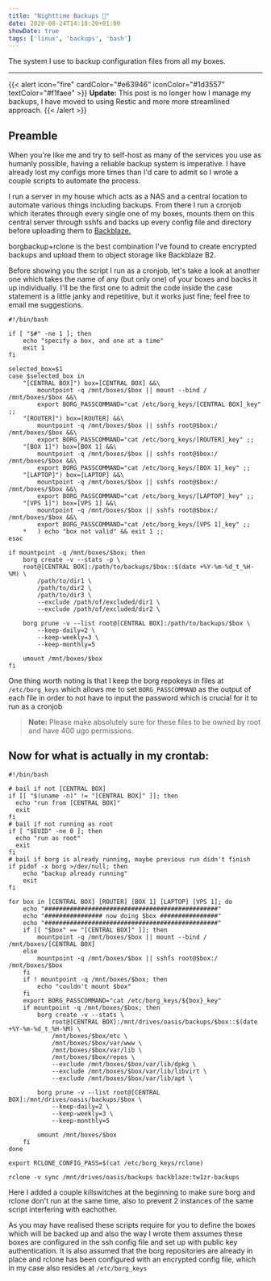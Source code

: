 ```yaml
---
title: "Nighttime Backups 💾"
date: 2020-08-24T14:10:20+01:00
showDate: true
tags: ['linux', 'backups', 'bash']
---
```

The system I use to backup configuration files from all my boxes.
* * *

{{< alert icon="fire" cardColor="#e63946" iconColor="#1d3557" textColor="#f1faee" >}}
**Update:** This post is no longer how I manage my backups, I have moved to using Restic and more more streamlined approach.
{{< /alert >}}

## Preamble

When you're like me and try to self-host as many of the services you use as humanly possible, having a reliable backup system is imperative. I have already lost my configs more times than I'd care to admit so I wrote a couple scripts to automate the process.

I run a server in my house which acts as a NAS and a central location to automate various things including backups. From there I run a cronjob which iterates through every single one of my boxes, mounts them on this central server through sshfs and backs up every config file and directory before uploading them to [Backblaze.](https://backblaze.com)

borgbackup+rclone is the best combination I've found to create encrypted backups and upload them to object storage like Backblaze B2.

Before showing you the script I run as a cronjob, let's take a look at another one which takes the name of any (but only one) of your boxes and backs it up individually. I'll be the first one to admit the code inside the case statement is a little janky and repetitive, but it works just fine; feel free to email me suggestions.

~~~
#!/bin/bash

if [ "$#" -ne 1 ]; then
    echo "specify a box, and one at a time"
    exit 1
fi

selected_box=$1
case $selected_box in
	"[CENTRAL BOX]") box=[CENTRAL BOX] &&\
		mountpoint -q /mnt/boxes/$box || mount --bind / /mnt/boxes/$box &&\
		export BORG_PASSCOMMAND="cat /etc/borg_keys/[CENTRAL BOX]_key" ;;
	"[ROUTER]") box=[ROUTER] &&\
		mountpoint -q /mnt/boxes/$box || sshfs root@$box:/ /mnt/boxes/$box &&\
		export BORG_PASSCOMMAND="cat /etc/borg_keys/[ROUTER]_key" ;;
	"[BOX 1]") box=[BOX 1] &&\
		mountpoint -q /mnt/boxes/$box || sshfs root@$box:/ /mnt/boxes/$box &&\
		export BORG_PASSCOMMAND="cat /etc/borg_keys/[BOX 1]_key" ;;
	"[LAPTOP]") box=[LAPTOP] &&\
		mountpoint -q /mnt/boxes/$box || sshfs root@$box:/ /mnt/boxes/$box &&\
		export BORG_PASSCOMMAND="cat /etc/borg_keys/[LAPTOP]_key" ;;
	"[VPS 1]") box=[VPS 1] &&\
		mountpoint -q /mnt/boxes/$box || sshfs root@$box:/ /mnt/boxes/$box &&\
		export BORG_PASSCOMMAND="cat /etc/borg_keys/[VPS 1]_key" ;;
	*	) echo "box not valid" && exit 1 ;;
esac

if mountpoint -q /mnt/boxes/$box; then
	borg create -v --stats -p \
	root@[CENTRAL BOX]:/path/to/backups/$box::$(date +%Y-%m-%d_t_%H-%M) \
		/path/to/dir1 \
		/path/to/dir2 \
		/path/to/dir3 \
		--exclude /path/of/excluded/dir1 \
		--exclude /path/of/excluded/dir2 \

	borg prune -v --list root@[CENTRAL BOX]:/path/to/backups/$box \
		--keep-daily=2 \
		--keep-weekly=3 \
		--keep-monthly=5

	umount /mnt/boxes/$box
fi
~~~

One thing worth noting is that I keep the borg repokeys in files at `/etc/borg_keys` which allows me to set `BORG_PASSCOMMAND` as the output of each file in order to not have to input the password which is crucial for it to run as a cronjob

> **Note:** Please make absolutely sure for these files to be owned by root and have 400 ugo permissions.

Now for what is actually in my crontab:
---------------------------------------

~~~
#!/bin/bash

# bail if not [CENTRAL BOX]
if [[ "$(uname -n)" != "[CENTRAL BOX]" ]]; then
  echo "run from [CENTRAL BOX]"
  exit
fi
# bail if not running as root
if [ "$EUID" -ne 0 ]; then
  echo "run as root"
  exit
fi
# bail if borg is already running, maybe previous run didn't finish
if pidof -x borg >/dev/null; then
    echo "backup already running"
    exit
fi

for box in [CENTRAL BOX] [ROUTER] [BOX 1] [LAPTOP] [VPS 1]; do
	echo "################################################"
	echo "################ now doing $box ################"
	echo "################################################"
	if [[ "$box" == "[CENTRAL BOX]" ]]; then
		mountpoint -q /mnt/boxes/$box || mount --bind / /mnt/boxes/[CENTRAL BOX]
	else
		mountpoint -q /mnt/boxes/$box || sshfs root@$box:/ /mnt/boxes/$box
	fi
	if ! mountpoint -q /mnt/boxes/$box; then
		echo "couldn't mount $box"
	fi
	export BORG_PASSCOMMAND="cat /etc/borg_keys/${box}_key"
	if mountpoint -q /mnt/boxes/$box; then
		borg create -v --stats \
			root@[CENTRAL BOX]:/mnt/drives/oasis/backups/$box::$(date +%Y-%m-%d_t_%H-%M) \
			/mnt/boxes/$box/etc \
			/mnt/boxes/$box/var/www \
			/mnt/boxes/$box/var/lib \
			/mnt/boxes/$box/repos \
			--exclude /mnt/boxes/$box/var/lib/dpkg \
			--exclude /mnt/boxes/$box/var/lib/libvirt \
			--exclude /mnt/boxes/$box/var/lib/apt \

		borg prune -v --list root@[CENTRAL BOX]:/mnt/drives/oasis/backups/$box \
			--keep-daily=2 \
			--keep-weekly=3 \
			--keep-monthly=5

		umount /mnt/boxes/$box
	fi
done

export RCLONE_CONFIG_PASS=$(cat /etc/borg_keys/rclone)

rclone -v sync /mnt/drives/oasis/backups backblaze:tw1zr-backups
~~~

Here I added a couple killswitches at the beginning to make sure borg and rclone don't run at the same time, also to prevent 2 instances of the same script interfering with eachother.

As you may have realised these scripts require for you to define the boxes which will be backed up and also the way I wrote them assumes these boxes are configured in the ssh config file and set up with public key authentication. It is also assumed that the borg repositories are already in place and rclone has been configured with an encrypted config file, which in my case also resides at `/etc/borg_keys`
